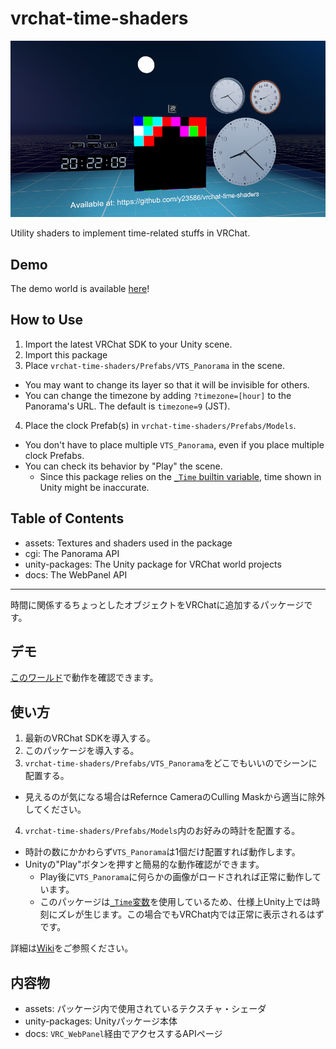 # vrchat-time-shaders
![](preview.png)

Utility shaders to implement time-related stuffs in VRChat.

## Demo
The demo world is available [here](https://www.vrchat.net/home/launch?worldId=wrld_3efd0dcc-1bae-44b2-bba3-996038aa11b0)!

## How to Use
1. Import the latest VRChat SDK to your Unity scene.
2. Import this package
3. Place `vrchat-time-shaders/Prefabs/VTS_Panorama` in the scene.
  * You may want to change its layer so that it will be invisible for others.
  * You can change the timezone by adding `?timezone=[hour]` to the Panorama's URL. The default is `timezone=9` (JST).
4. Place the clock Prefab(s) in `vrchat-time-shaders/Prefabs/Models`.
  * You don't have to place multiple `VTS_Panorama`, even if you place multiple clock Prefabs.
  * You can check its behavior by "Play" the scene.
    * Since this package relies on the [`_Time` builtin variable](https://docs.unity3d.com/Manual/SL-UnityShaderVariables.html), time shown in Unity might be inaccurate.

## Table of Contents
- assets: Textures and shaders used in the package
- cgi: The Panorama API
- unity-packages: The Unity package for VRChat world projects
- docs: The WebPanel API

---

時間に関係するちょっとしたオブジェクトをVRChatに追加するパッケージです。

## デモ
[このワールド](https://www.vrchat.net/home/launch?worldId=wrld_3efd0dcc-1bae-44b2-bba3-996038aa11b0)で動作を確認できます。

## 使い方
1. 最新のVRChat SDKを導入する。
2. このパッケージを導入する。
3. `vrchat-time-shaders/Prefabs/VTS_Panorama`をどこでもいいのでシーンに配置する。
  * 見えるのが気になる場合はRefernce CameraのCulling Maskから適当に除外してください。
4. `vrchat-time-shaders/Prefabs/Models`内のお好みの時計を配置する。
  * 時計の数にかかわらず`VTS_Panorama`は1個だけ配置すれば動作します。
  * Unityの"Play"ボタンを押すと簡易的な動作確認ができます。
    * Play後に`VTS_Panorama`に何らかの画像がロードされれば正常に動作しています。
    * このパッケージは[`_Time`変数](https://docs.unity3d.com/ja/current/Manual/SL-UnityShaderVariables.html)を使用しているため、仕様上Unity上では時刻にズレが生じます。この場合でもVRChat内では正常に表示されるはずです。

詳細は[Wiki](https://github.com/y23586/vrchat-time-shaders/wiki)をご参照ください。

## 内容物
- assets: パッケージ内で使用されているテクスチャ・シェーダ
- unity-packages: Unityパッケージ本体
- docs: `VRC_WebPanel`経由でアクセスするAPIページ
